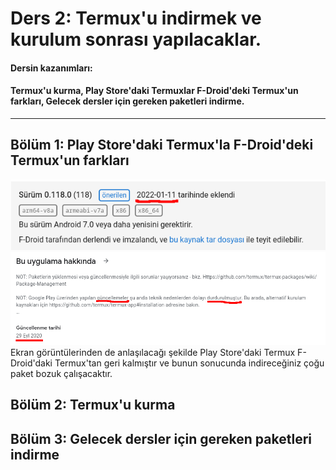 Ders 2: Termux'u indirmek ve kurulum sonrası yapılacaklar.
=
#### Dersin kazanımları:  
#### Termux'u kurma, Play Store'daki Termuxlar F-Droid'deki Termux'un farkları, Gelecek dersler için gereken paketleri indirme.
---
## Bölüm 1: Play Store'daki Termux'la F-Droid'deki Termux'un farkları  
![image](https://github.com/13egliB/termux-temel-egitim/blob/main/ders-2/fdroid-termux-version.png "F-Droid")  
![image](https://github.com/13egliB/termux-temel-egitim/blob/main/ders-2/playstore-termux-version.png "Play Store")  
Ekran görüntülerinden de anlaşılacağı şekilde Play Store'daki Termux F-Droid'daki Termux'tan geri kalmıştır ve bunun sonucunda indireceğiniz çoğu paket bozuk çalışacaktır.  

## Bölüm 2: Termux'u kurma  


## Bölüm 3: Gelecek dersler için gereken paketleri indirme  
